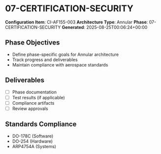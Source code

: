 # 07-CERTIFICATION-SECURITY

**Configuration Item**: CI-AF155-003
**Architecture Type**: Annular
**Phase**: 07-CERTIFICATION-SECURITY
**Generated**: 2025-08-25T00:06:24+00:00

## Phase Objectives
- Define phase-specific goals for Annular architecture
- Track progress and deliverables
- Maintain compliance with aerospace standards

## Deliverables
- [ ] Phase documentation
- [ ] Test results (if applicable)
- [ ] Compliance artifacts
- [ ] Review approvals

## Standards Compliance
- DO-178C (Software)
- DO-254 (Hardware)
- ARP4754A (Systems)

